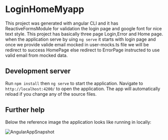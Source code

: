 # LoginHomeMyapp

This project was generated with angular CLI and it has ReactiveFormsModule for validation the login page and google font for nice text style.
This project has basically three page Login,Error and Home page.
when the application serve by uing `ng serve` it starts with login page and once we provide valide email mocked in user-mocks.ts file we will be redirect to success HomePage
else redirect to ErrorPage instructed to use valid email from mocked data.

## Development server

Run `npm install` then `ng serve` to start the application. Navigate to `http://localhost:4200/` to open the application. The app will automatically reload if you change any of the source files.

## Further help
Below the reference image the application looks like running in locally:

![AngularAppSnapshot](https://user-images.githubusercontent.com/5600689/86920474-7bad1180-c147-11ea-9a67-5ef56fa46a45.PNG)

